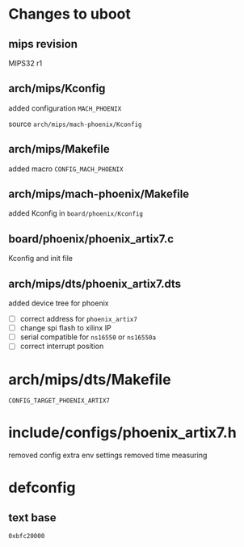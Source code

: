 # Changes to uboot

## mips revision

MIPS32 r1

## arch/mips/Kconfig

added configuration `MACH_PHOENIX`

source `arch/mips/mach-phoenix/Kconfig`

## arch/mips/Makefile

added macro `CONFIG_MACH_PHOENIX`


## arch/mips/mach-phoenix/Makefile

added Kconfig in `board/phoenix/Kconfig`

## board/phoenix/phoenix_artix7.c

Kconfig and init file

## arch/mips/dts/phoenix_artix7.dts

added device tree for phoenix 
- [ ] correct address for `phoenix_artix7`
- [ ] change spi flash to xilinx IP
- [ ] serial compatible for `ns16550` or `ns16550a`
- [ ] correct interrupt position

# arch/mips/dts/Makefile

`CONFIG_TARGET_PHOENIX_ARTIX7`

# include/configs/phoenix_artix7.h

removed config extra env settings
removed time measuring



# defconfig

## text base
`0xbfc20000`
